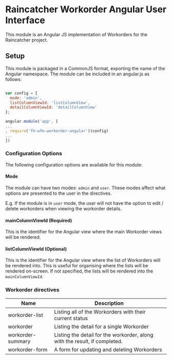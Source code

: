 # Raincatcher Workorder Angular User Interface

This module is an Angular JS implementation of Workorders for the Raincatcher project.

## Setup

This module is packaged in a CommonJS format, exporting the name of the Angular namespace.  The module can be included in an angular.js as follows:

```javascript

var config = {
  mode: 'admin',
  listColumnViewId: 'listColumnView',
  detailColumnViewId: 'detailColumnView'
};

angular.module('app', [
...
, require('fh-wfm-workorder-angular')(config)
...
])
```

### Configuration Options

The following configuration options are available for this module:

#### Mode

The module can have two modes: `admin` and `user`. These modes affect what options are presented to the user in the directives.

E.g. If the module is in `user` mode, the user will not have the option to edit / delete workorders when viewing the workorder details.

#### mainColumnViewId (Required)

This is the identifier for the Angular view where the main Workorder views will be rendered.

#### listColumnViewId (Optional)

This is the identifier for the Angular view where the list of Workorders will be rendered into. This is useful for organising where the lists will be rendered on-screen. If not specified, the lists will be rendered into the `mainColumnViewId`.

### Workorder directives

| Name | Description |
| ---- | ----------- |
| workorder-list | Listing all of the Workorders with their current status |
| workorder | Listing the detail for a single Workorder |
| workorder-summary | Listing the detail for the workorder, along with the result, if completed. |
| workorder-form | A form for updating and deleting Workorders |
